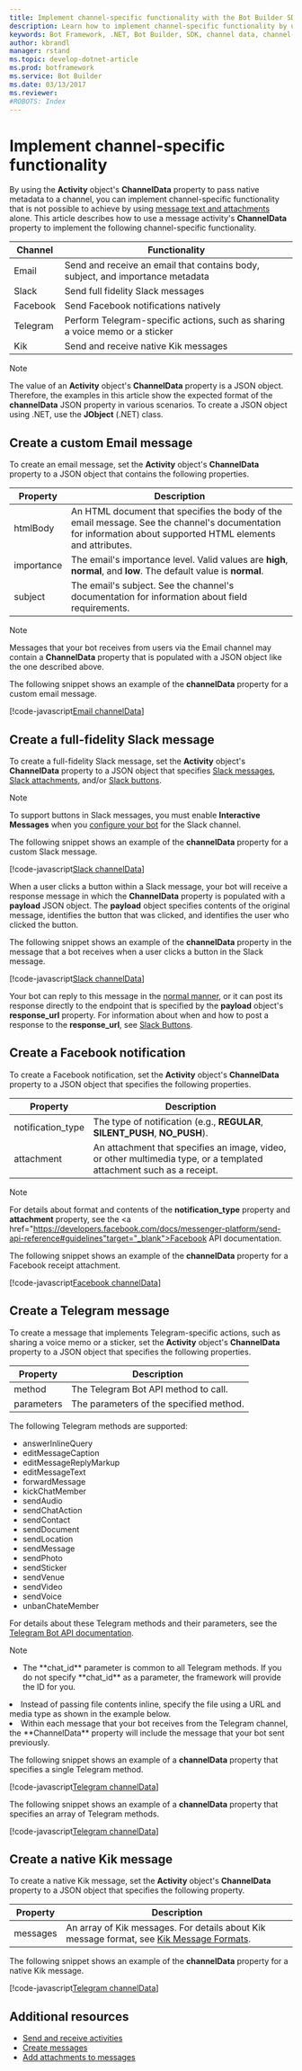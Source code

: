 ```yaml
---
title: Implement channel-specific functionality with the Bot Builder SDK for .NET | Microsoft Docs
description: Learn how to implement channel-specific functionality by using the Bot Builder SDK for .NET.
keywords: Bot Framework, .NET, Bot Builder, SDK, channel data, channel-specific functionality, custom message
author: kbrandl
manager: rstand
ms.topic: develop-dotnet-article
ms.prod: botframework
ms.service: Bot Builder
ms.date: 03/13/2017
ms.reviewer:
#ROBOTS: Index
---
```


# Implement channel-specific functionality

By using the **Activity** object's **ChannelData** property 
to pass native metadata to a channel, 
you can implement channel-specific functionality that is not possible to achieve
by using [message text and attachments](bot-framework-dotnet-create-messages.md) alone. 
This article describes how to use a message activity's **ChannelData** property to implement the following channel-specific functionality.

| Channel | Functionality |
|----|----|
| Email | Send and receive an email that contains body, subject, and importance metadata |
| Slack | Send full fidelity Slack messages |
| Facebook | Send Facebook notifications natively |
| Telegram | Perform Telegram-specific actions, such as sharing a voice memo or a sticker |
| Kik | Send and receive native Kik messages | 

> [!NOTE]
> The value of an **Activity** object's **ChannelData** property is a JSON object. 
> Therefore, the examples in this article show the expected format of the 
> **channelData** JSON property in various scenarios. 
> To create a JSON object using .NET, use the **JObject** (.NET) class. 

## Create a custom Email message

To create an email message, set the **Activity** object's **ChannelData** property 
to a JSON object that contains the following properties. 

| Property | Description |
|----|----|
| htmlBody | An HTML document that specifies the body of the email message. See the channel's documentation for information about supported HTML elements and attributes. |
| importance | The email's importance level. Valid values are **high**, **normal**, and **low**. The default value is **normal**. |
| subject | The email's subject. See the channel's documentation for information about field requirements. |

> [!NOTE]
> Messages that your bot receives from users via the Email channel may 
> contain a **ChannelData** property that is populated with a JSON object like the one described above.

The following snippet shows an example of the **channelData** property for a custom email message.

[!code-javascript[Email channelData](../includes/code/dotnet-channelData.json#emailChannelData)]

## Create a full-fidelity Slack message

To create a full-fidelity Slack message, 
set the **Activity** object's **ChannelData** property to a JSON object that specifies 
<a href="https://api.slack.com/docs/messages" target="_blank">Slack messages</a>, 
<a href="https://api.slack.com/docs/message-attachments" target="_blank">Slack attachments</a>, and/or 
<a href="https://api.slack.com/docs/message-buttons" target="_blank">Slack buttons</a>. 

> [!NOTE]
> To support buttons in Slack messages, you must enable **Interactive Messages** when you 
> [configure your bot](bot-framework-publish-configure.md) for the Slack channel.

The following snippet shows an example of the **channelData** property for a custom Slack message.

[!code-javascript[Slack channelData](../includes/code/dotnet-channelData.json#slackChannelData1)]

When a user clicks a button within a Slack message, your bot will receive a response message
in which the **ChannelData** property is populated with a **payload** JSON object. 
The **payload** object specifies contents of the original message, 
identifies the button that was clicked, and identifies the user who clicked the button. 

The following snippet shows an example of the **channelData** property in the message that a bot receives 
when a user clicks a button in the Slack message.

[!code-javascript[Slack channelData](../includes/code/dotnet-channelData.json#slackChannelData2)]

Your bot can reply to this message in the [normal manner](bot-framework-dotnet-send-and-receive.md#create-reply), 
or it can post its response directly to the endpoint that is specified by 
the **payload** object's **response_url** property.
For information about when and how to post a response to the **response_url**, see 
<a href="https://api.slack.com/docs/message-buttons" target="_blank">Slack Buttons</a>. 

## Create a Facebook notification

To create a Facebook notification, 
set the **Activity** object's **ChannelData** property to a JSON object that specifies the following properties. 

| Property | Description |
|----|----|
| notification_type | The type of notification (e.g., **REGULAR**, **SILENT_PUSH**, **NO_PUSH**).
| attachment | An attachment that specifies an image, video, or other multimedia type, or a templated attachment such as a receipt. |

> [!NOTE]
> For details about format and contents of the **notification_type** property and **attachment** property, see the 
> <a href="https://developers.facebook.com/docs/messenger-platform/send-api-reference#guidelines"target="_blank">Facebook API documentation</a>. 

The following snippet shows an example of the **channelData** property for a Facebook receipt attachment.

[!code-javascript[Facebook channelData](../includes/code/dotnet-channelData.json#facebookChannelData)]

## Create a Telegram message

To create a message that implements Telegram-specific actions, 
such as sharing a voice memo or a sticker, 
set the **Activity** object's **ChannelData** property to a JSON object that specifies the following properties. 

| Property | Description |
|----|----|
| method | The Telegram Bot API method to call. |
| parameters | The parameters of the specified method. |

The following Telegram methods are supported: 

- answerInlineQuery
- editMessageCaption
- editMessageReplyMarkup
- editMessageText
- forwardMessage
- kickChatMember
- sendAudio
- sendChatAction
- sendContact
- sendDocument
- sendLocation
- sendMessage
- sendPhoto
- sendSticker
- sendVenue
- sendVideo
- sendVoice
- unbanChateMember

For details about these Telegram methods and their parameters, see the 
<a href="https://core.telegram.org/bots/api#available-methods" target="_blank">Telegram Bot API documentation</a>.

> [!NOTE]
> <ul><li>The **chat_id** parameter is common to all Telegram methods. If you do not specify **chat_id** as a parameter, the framework will provide the ID for you.</li>
<li>Instead of passing file contents inline, specify the file using a URL and media type as shown in the example below.</li>
<li>Within each message that your bot receives from the Telegram channel, the **ChannelData** property will include the message that your bot sent previously.</li></ul>

The following snippet shows an example of a **channelData** property that specifies a single Telegram method.

[!code-javascript[Telegram channelData](../includes/code/dotnet-channelData.json#telegramChannelData1)]

The following snippet shows an example of a **channelData** property that specifies an array of Telegram methods.

[!code-javascript[Telegram channelData](../includes/code/dotnet-channelData.json#telegramChannelData2)]

## Create a native Kik message

To create a native Kik message, 
set the **Activity** object's **ChannelData** property to a JSON object that specifies the following property.

| Property | Description |
|----|----|
| messages | An array of Kik messages. For details about Kik message format, see <a href="https://dev.kik.com/#/docs/messaging#message-formats" target="_blank">Kik Message Formats</a>. |

The following snippet shows an example of the **channelData** property for a native Kik message.

[!code-javascript[Telegram channelData](../includes/code/dotnet-channelData.json#kikChannelData)]

## Additional resources

- [Send and receive activities](bot-framework-dotnet-send-and-receive.md)
- [Create messages](bot-framework-dotnet-create-messages.md)
- [Add attachments to messages](bot-framework-dotnet-add-attachments.md)
